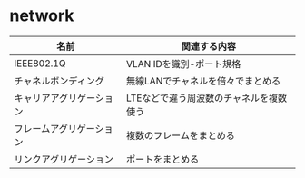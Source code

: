 
# network

|名前|関連する内容|
|---|---|
|IEEE802.1Q|VLAN IDを識別-ポート規格|
|チャネルボンディング|無線LANでチャネルを倍々でまとめる|
|キャリアアグリゲーション|LTEなどで違う周波数のチャネルを複数使う|
|フレームアグリゲーション|複数のフレームをまとめる|
|リンクアグリゲーション|ポートをまとめる|


